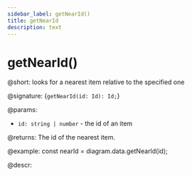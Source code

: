 ```yaml
---
sidebar_label: getNearId()
title: getNearId
description: text
---
```


# getNearId()

@short: looks for a nearest item relative to the specified one

@signature: {`getNearId(id: Id): Id;`}

@params:

- `id: string | number` - the id of an item

@returns:
The id of the nearest item.

@example:
const nearId = diagram.data.getNearId(id);

@descr:
